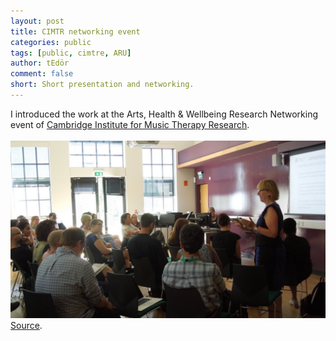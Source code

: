 ```yaml
---
layout: post
title: CIMTR networking event
categories: public
tags: [public, cimtre, ARU]
author: tEdör
comment: false
short: Short presentation and networking.
---
```

I introduced the work at the Arts, Health & Wellbeing Research Networking event of [Cambridge Institute for Music Therapy Research](https://twitter.com/CIMTR_ARU).
<br>
<br>
![](../assets/img//2018-07-cimtr.jpg)
[Source](https://twitter.com/CIMTR_ARU/status/1016258071990013952?ref_src=twsrc%5Etfw).<br>
